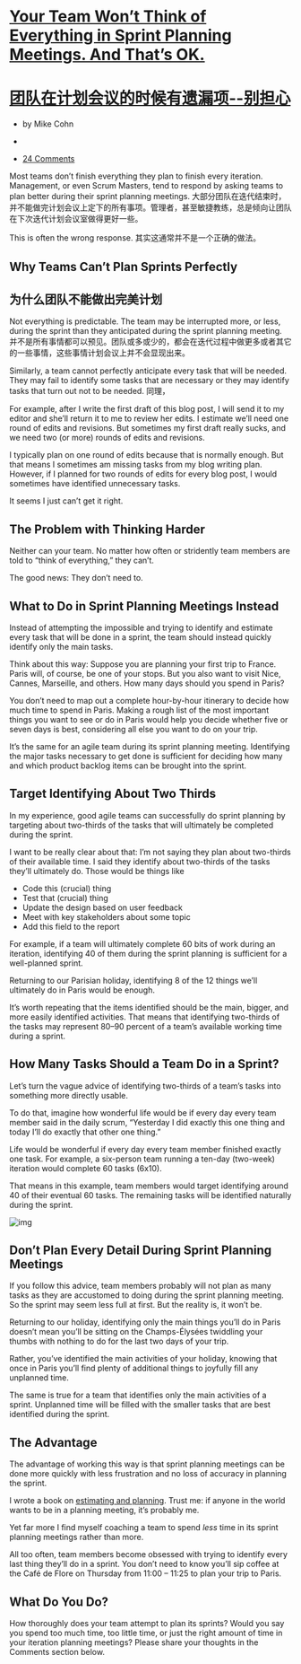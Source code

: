 # [Your Team Won’t Think of Everything in Sprint Planning Meetings. And That’s OK.](https://www.mountaingoatsoftware.com/blog/your-team-wont-think-of-everything-in-sprint-planning-meetings-and-thats-ok)
# [团队在计划会议的时候有遗漏项--别担心](https://www.mountaingoatsoftware.com/blog/your-team-wont-think-of-everything-in-sprint-planning-meetings-and-thats-ok)
- by Mike Cohn
-  

- [24 Comments](https://www.mountaingoatsoftware.com/blog/your-team-wont-think-of-everything-in-sprint-planning-meetings-and-thats-ok?utm_source=drip&utm_medium=email&utm_campaign=Your+Team+Won’t+Think+of+Everything+in+Sprint+Planning+Meetings.+And+That’s+OK.#comments)

Most teams don’t finish everything they plan to finish every iteration. Management, or even Scrum Masters, tend to respond by asking teams to plan better during their sprint planning meetings.
大部分团队在迭代结束时，并不能做完计划会议上定下的所有事项。管理者，甚至敏捷教练，总是倾向让团队在下次迭代计划会议室做得更好一些。  

This is often the wrong response.
其实这通常并不是一个正确的做法。  

## Why Teams Can’t Plan Sprints Perfectly
## 为什么团队不能做出完美计划

Not everything is predictable. The team may be interrupted more, or less, during the sprint than they anticipated during the sprint planning meeting.
并不是所有事情都可以预见。团队或多或少的，都会在迭代过程中做更多或者其它的一些事情，这些事情计划会议上并不会显现出来。

Similarly, a team cannot perfectly anticipate every task that will be needed. They may fail to identify some tasks that are necessary or they may identify tasks that turn out not to be needed.
同理，

For example, after I write the first draft of this blog post, I will send it to my editor and she’ll return it to me to review her edits. I estimate we’ll need one round of edits and revisions. But sometimes my first draft really sucks, and we need two (or more) rounds of edits and revisions.

I typically plan on one round of edits because that is normally enough. But that means I sometimes am missing tasks from my blog writing plan. However, if I planned for two rounds of edits for every blog post, I would sometimes have identified unnecessary tasks.

It seems I just can’t get it right.

## The Problem with Thinking Harder

Neither can your team. No matter how often or stridently team members are told to “think of everything,” they can’t.

The good news: They don’t need to.

## What to Do in Sprint Planning Meetings Instead

Instead of attempting the impossible and trying to identify and estimate every task that will be done in a sprint, the team should instead quickly identify only the main tasks.

Think about this way: Suppose you are planning your first trip to France. Paris will, of course, be one of your stops. But you also want to visit Nice, Cannes, Marseille, and others. How many days should you spend in Paris?

You don’t need to map out a complete hour-by-hour itinerary to decide how much time to spend in Paris. Making a rough list of the most important things you want to see or do in Paris would help you decide whether five or seven days is best, considering all else you want to do on your trip.

It’s the same for an agile team during its sprint planning meeting. Identifying the major tasks necessary to get done is sufficient for deciding how many and which product backlog items can be brought into the sprint.

## Target Identifying About Two Thirds

In my experience, good agile teams can successfully do sprint planning by targeting about two-thirds of the tasks that will ultimately be completed during the sprint.

I want to be really clear about that: I’m not saying they plan about two-thirds of their available time. I said they identify about two-thirds of the tasks they’ll ultimately do. Those would be things like

- Code this (crucial) thing
- Test that (crucial) thing
- Update the design based on user feedback
- Meet with key stakeholders about some topic
- Add this field to the report

For example, if a team will ultimately complete 60 bits of work during an iteration, identifying 40 of them during the sprint planning is sufficient for a well-planned sprint.

Returning to our Parisian holiday, identifying 8 of the 12 things we’ll ultimately do in Paris would be enough.

It’s worth repeating that the items identified should be the main, bigger, and more easily identified activities. That means that identifying two-thirds of the tasks may represent 80–90 percent of a team’s available working time during a sprint.

## How Many Tasks Should a Team Do in a Sprint?

Let’s turn the vague advice of identifying two-thirds of a team’s tasks into something more directly usable.

To do that, imagine how wonderful life would be if every day every team member said in the daily scrum, “Yesterday I did exactly this one thing and today I’ll do exactly that other one thing.”

Life would be wonderful if every day every team member finished exactly one task. For example, a six-person team running a ten-day (two-week) iteration would complete 60 tasks (6x10).

That means in this example, team members would target identifying around 40 of their eventual 60 tasks. The remaining tasks will be identified naturally during the sprint.

![img](https://www.mountaingoatsoftware.com/uploads/blog/2019-04-30-filling-a-sprint.png)

## Don’t Plan Every Detail During Sprint Planning Meetings

If you follow this advice, team members probably will not plan as many tasks as they are accustomed to doing during the sprint planning meeting. So the sprint may seem less full at first. But the reality is, it won’t be.

Returning to our holiday, identifying only the main things you’ll do in Paris doesn’t mean you’ll be sitting on the Champs-Élysées twiddling your thumbs with nothing to do for the last two days of your trip.

Rather, you’ve identified the main activities of your holiday, knowing that once in Paris you’ll find plenty of additional things to joyfully fill any unplanned time.

The same is true for a team that identifies only the main activities of a sprint. Unplanned time will be filled with the smaller tasks that are best identified during the sprint.

## The Advantage

The advantage of working this way is that sprint planning meetings can be done more quickly with less frustration and no loss of accuracy in planning the sprint.

I wrote a book on [estimating and planning](https://www.mountaingoatsoftware.com/books/agile-estimating-and-planning). Trust me: if anyone in the world wants to be in a planning meeting, it’s probably me.

Yet far more I find myself coaching a team to spend *less* time in its sprint planning meetings rather than more.

All too often, team members become obsessed with trying to identify every last thing they’ll do in a sprint. You don’t need to know you’ll sip coffee at the Café de Flore on Thursday from 11:00 – 11:25 to plan your trip to Paris.

## What Do You Do?

How thoroughly does your team attempt to plan its sprints? Would you say you spend too much time, too little time, or just the right amount of time in your iteration planning meetings? Please share your thoughts in the Comments section below.